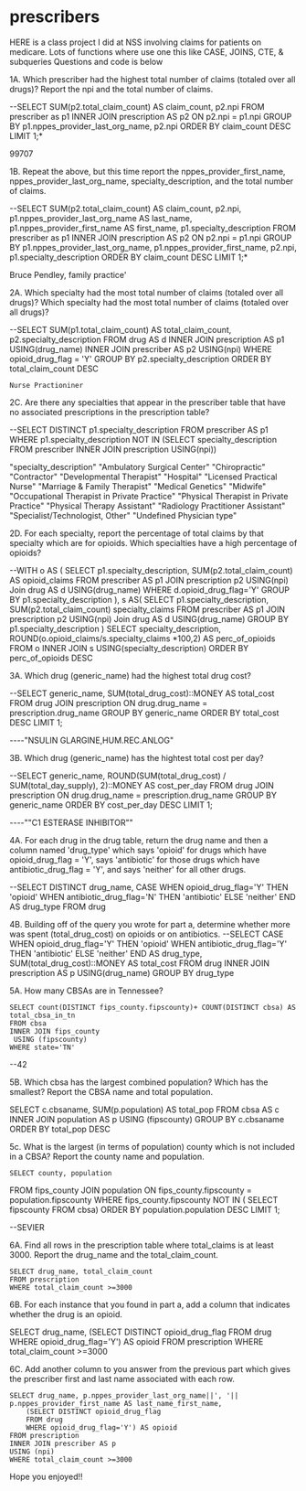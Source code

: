 # prescribers
HERE is a class project I did at NSS involving claims for patients on medicare. Lots of functions where use one this like CASE, JOINS, CTE, & subqueries
Questions and code is below

1A.  Which prescriber had the highest total number of claims (totaled over all drugs)? Report the npi and the total number of claims.

  --SELECT SUM(p2.total_claim_count) AS claim_count, p2.npi
   FROM prescriber as p1
   INNER JOIN prescription AS p2
    ON p2.npi = p1.npi
	GROUP BY p1.nppes_provider_last_org_name, p2.npi
	ORDER BY claim_count DESC
	LIMIT 1;*
	
 99707
 
 1B. Repeat the above, but this time report the nppes_provider_first_name, nppes_provider_last_org_name,  specialty_description, and the total number of claims.
 
 --SELECT SUM(p2.total_claim_count) AS claim_count, p2.npi, p1.nppes_provider_last_org_name AS last_name, p1.nppes_provider_first_name AS first_name, p1.specialty_description
   FROM prescriber as p1
   INNER JOIN prescription AS p2
    ON p2.npi = p1.npi
	GROUP BY p1.nppes_provider_last_org_name, p1.nppes_provider_first_name, p2.npi, p1.specialty_description
	ORDER BY claim_count DESC
	LIMIT 1;*
 
 Bruce Pendley, family practice'
 
 2A. Which specialty had the most total number of claims (totaled over all drugs)?
 Which specialty had the most total number of claims (totaled over all drugs)?

 --SELECT SUM(p1.total_claim_count) AS total_claim_count, p2.specialty_description
	FROM drug AS d
	INNER JOIN prescription AS p1
	USING(drug_name)
		INNER JOIN prescriber AS p2
		USING(npi)
	WHERE opioid_drug_flag = 'Y'
	GROUP BY p2.specialty_description
	ORDER BY total_claim_count DESC
	
	Nurse Practioniner

 2C. Are there any specialties that appear in the prescriber table that have no associated prescriptions in the prescription table?
 
 --SELECT DISTINCT p1.specialty_description
	FROM prescriber AS p1
	WHERE p1.specialty_description NOT IN
		(SELECT specialty_description
		FROM prescriber
		INNER JOIN prescription
		USING(npi))

"specialty_description"
"Ambulatory Surgical Center"
"Chiropractic"
"Contractor"
"Developmental Therapist"
"Hospital"
"Licensed Practical Nurse"
"Marriage & Family Therapist"
"Medical Genetics"
"Midwife"
"Occupational Therapist in Private Practice"
"Physical Therapist in Private Practice"
"Physical Therapy Assistant"
"Radiology Practitioner Assistant"
"Specialist/Technologist, Other"
"Undefined Physician type"

2D. For each specialty, report the percentage of total claims by that specialty which are for opioids. Which specialties have a high percentage of opioids?

--WITH o AS (
	SELECT p1.specialty_description, SUM(p2.total_claim_count) AS opioid_claims
	FROM prescriber AS p1
	JOIN prescription p2
	USING(npi)
	Join  drug AS d
	USING(drug_name)
	WHERE d.opioid_drug_flag='Y'
	GROUP BY p1.specialty_description
),
	s AS(
		SELECT p1.specialty_description, SUM(p2.total_claim_count) specialty_claims
	FROM prescriber AS p1
	JOIN prescription p2
	USING(npi)
	Join  drug AS d
	USING(drug_name)
	GROUP BY p1.specialty_description
)
SELECT specialty_description,  ROUND(o.opioid_claims/s.specialty_claims *100,2) AS perc_of_opioids
FROM o
INNER JOIN s
USING(specialty_description)
ORDER BY perc_of_opioids DESC

3A.  Which drug (generic_name) had the highest total drug cost?

--SELECT generic_name, SUM(total_drug_cost)::MONEY AS total_cost
FROM drug 
JOIN prescription ON drug.drug_name = prescription.drug_name
GROUP BY generic_name
ORDER BY total_cost DESC
LIMIT 1;

----"NSULIN GLARGINE,HUM.REC.ANLOG"

3B. Which drug (generic_name) has the hightest total cost per day?

--SELECT generic_name, ROUND(SUM(total_drug_cost) / SUM(total_day_supply), 2)::MONEY AS cost_per_day
FROM drug
JOIN prescription ON drug.drug_name = prescription.drug_name
GROUP BY generic_name
ORDER BY cost_per_day DESC
LIMIT 1;

----""C1 ESTERASE INHIBITOR""


 4A. For each drug in the drug table, return the drug name and then a column named 'drug_type' which says 'opioid' for drugs which have opioid_drug_flag = 'Y', says 'antibiotic' for those drugs which have antibiotic_drug_flag = 'Y', and says 'neither' for all other drugs.

 --SELECT DISTINCT drug_name,
	CASE WHEN opioid_drug_flag='Y' THEN 'opioid'
		WHEN antibiotic_drug_flag='N' THEN 'antibiotic'
		ELSE 'neither' END AS drug_type
	FROM drug

 4B. Building off of the query you wrote for part a, determine whether more was spent (total_drug_cost) on opioids or on antibiotics.
 --SELECT 
	CASE WHEN opioid_drug_flag='Y' THEN 'opioid'
		WHEN antibiotic_drug_flag='Y' THEN 'antibiotic'
		ELSE 'neither' END AS drug_type,
		SUM(total_drug_cost)::MONEY AS total_cost
		FROM drug
		INNER JOIN prescription AS p
		USING(drug_name)
		GROUP BY drug_type

 5A. How many CBSAs are in Tennessee?
 
 	SELECT count(DISTINCT fips_county.fipscounty)+ COUNT(DISTINCT cbsa) AS total_cbsa_in_tn
	FROM cbsa
	INNER JOIN fips_county
	 USING (fipscounty)
	WHERE state='TN'

 --42

 5B.  Which cbsa has the largest combined population? Which has the smallest? Report the CBSA name and total population. 

  SELECT c.cbsaname, SUM(p.population) AS total_pop
   FROM cbsa AS c
   INNER JOIN population AS p
   USING (fipscounty)
   GROUP BY c.cbsaname
   ORDER BY total_pop DESC

   5c. What is the largest (in terms of population) county which is not included in a CBSA? Report the county name and population.
   
   	SELECT county, population
FROM fips_county
JOIN population ON fips_county.fipscounty = population.fipscounty
WHERE fips_county.fipscounty NOT IN (
  SELECT fipscounty
  FROM cbsa)
  ORDER BY population.population DESC
  LIMIT 1;

  --SEVIER

  6A.  Find all rows in the prescription table where total_claims is at least 3000. Report the drug_name and the total_claim_count.
  
  	SELECT drug_name, total_claim_count
	FROM prescription
	WHERE total_claim_count >=3000
  
 6B. For each instance that you found in part a, add a column that indicates whether the drug is an opioid.

 SELECT drug_name,
		(SELECT DISTINCT opioid_drug_flag
		FROM drug
		WHERE opioid_drug_flag='Y') AS opioid
	FROM prescription
	WHERE total_claim_count >=3000

 6C.  Add another column to you answer from the previous part which gives the prescriber first and last name associated with each row.

 	SELECT drug_name, p.nppes_provider_last_org_name||', '|| p.nppes_provider_first_name AS last_name_first_name,
		(SELECT DISTINCT opioid_drug_flag
		FROM drug
		WHERE opioid_drug_flag='Y') AS opioid
	FROM prescription
	INNER JOIN prescriber AS p
	USING (npi)
	WHERE total_claim_count >=3000


 Hope you enjoyed!! 
 
